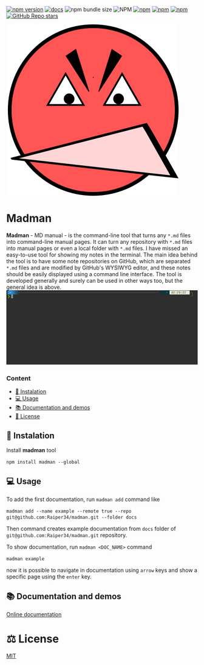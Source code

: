 [![npm version](https://badge.fury.io/js/madman.svg)](https://badge.fury.io/js/madman)
[![docs](https://badgen.net/badge/docs/online/orange)](https://madman-cli.netlify.app)
![npm bundle size](https://img.shields.io/bundlephobia/min/madman)
![NPM](https://img.shields.io/npm/l/madman)
[![npm](https://img.shields.io/npm/dt/madman)](https://badge.fury.io/js/madman)
[![npm](https://img.shields.io/npm/dm/madman)](https://badge.fury.io/js/madman)
[![npm](https://img.shields.io/npm/dw/madman)](https://badge.fury.io/js/madman)
[![GitHub Repo stars](https://img.shields.io/github/stars/raiper34/madman)](https://github.com/Raiper34/madman)


![madman logo](assets/logo.svg)
# Madman
**Madman** - MD manual - is the command-line tool that turns any `*.md` files into command-line manual pages.
It can turn any repository with `*.md` files into manual pages or even a local folder with `*.md` files.
I have missed an easy-to-use tool for showing my notes in the terminal.
The main idea behind the tool is to have some note repositories on GitHub, which are separated `*.md` files and are modified by GitHub's WYSIWYG editor, and these notes should be easily displayed using a command line interface.
The tool is developed generally and surely can be used in other ways too, but the general idea is above.
![madman demo](docs/demo.gif)

### Content
- [🚀 Instalation](#-instalation)
- [💻 Usage](#-usage)
- [📚 Documentation and demos](#-documentation-and-demos)
- [📖 License](#-license)

## 🚀 Instalation

Install **madman** tool
```
npm install madman --global
```

## 💻 Usage
To add the first documentation, run `madman add` command like
```
madman add --name example --remote true --repo git@github.com:Raiper34/madman.git --folder docs
``` 
Then command creates example documentation from `docs` folder of `git@github.com:Raiper34/madman.git` repository.

To show documentation, run `madman <DOC_NAME>` command
```
madman example
```
now it is possible to navigate in documentation using `arrow` keys and show a specific page using the `enter` key.

## 📚 Documentation and demos
[Online documentation](https://madman-cli.netlify.app/)

# ⚖️ License
[MIT](https://choosealicense.com/licenses/mit/)
